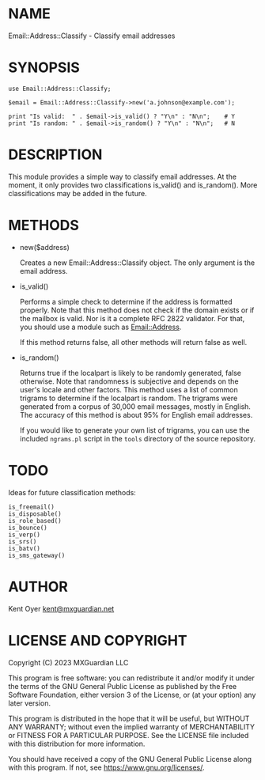 # NAME

Email::Address::Classify - Classify email addresses

# SYNOPSIS

    use Email::Address::Classify;

    $email = Email::Address::Classify->new('a.johnson@example.com');

    print "Is valid:  " . $email->is_valid() ? "Y\n" : "N\n";    # Y
    print "Is random: " . $email->is_random() ? "Y\n" : "N\n";   # N

# DESCRIPTION

This module provides a simple way to classify email addresses. At the moment, it only
provides two classifications is\_valid() and is\_random(). More classifications may be
added in the future.

# METHODS

- new($address)

    Creates a new Email::Address::Classify object. The only argument is the email address.

- is\_valid()

    Performs a simple check to determine if the address is formatted properly.
    Note that this method does not check if the domain exists or if the mailbox is valid.
    Nor is it a complete RFC 2822 validator. For that, you should use a module such as
    [Email::Address](https://metacpan.org/pod/Email%3A%3AAddress).

    If this method returns false, all other methods will return false as well.

- is\_random()

    Returns true if the localpart is likely to be randomly generated, false otherwise.
    Note that randomness is subjective and depends on the user's locale and other factors.
    This method uses a list of common trigrams to determine if the localpart is random. The trigrams
    were generated from a corpus of 30,000 email messages, mostly in English. The accuracy of this
    method is about 95% for English email addresses.

    If you would like to generate your own list of trigrams, you can use the included
    `ngrams.pl` script in the `tools` directory of the source repository.

# TODO

Ideas for future classification methods:

    is_freemail()
    is_disposable()
    is_role_based()
    is_bounce()
    is_verp()
    is_srs()
    is_batv()
    is_sms_gateway()

# AUTHOR

Kent Oyer <kent@mxguardian.net>

# LICENSE AND COPYRIGHT

Copyright (C) 2023 MXGuardian LLC

This program is free software: you can redistribute it and/or modify
it under the terms of the GNU General Public License as published by
the Free Software Foundation, either version 3 of the License, or
(at your option) any later version.

This program is distributed in the hope that it will be useful,
but WITHOUT ANY WARRANTY; without even the implied warranty of
MERCHANTABILITY or FITNESS FOR A PARTICULAR PURPOSE.  See the LICENSE
file included with this distribution for more information.

You should have received a copy of the GNU General Public License
along with this program.  If not, see https://www.gnu.org/licenses/.
